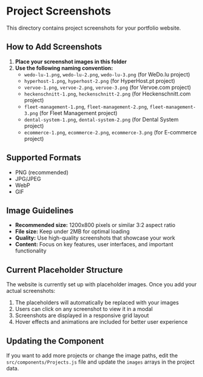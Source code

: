 # Project Screenshots

This directory contains project screenshots for your portfolio website.

## How to Add Screenshots

1. **Place your screenshot images in this folder**
2. **Use the following naming convention:**
   - `wedo-lu-1.png`, `wedo-lu-2.png`, `wedo-lu-3.png` (for WeDo.lu project)
   - `hyperhost-1.png`, `hyperhost-2.png` (for HyperHost.pt project)
   - `vervoe-1.png`, `vervoe-2.png`, `vervoe-3.png` (for Vervoe.com project)
   - `heckenschnitt-1.png`, `heckenschnitt-2.png` (for Heckenschnitt.com project)
   - `fleet-management-1.png`, `fleet-management-2.png`, `fleet-management-3.png` (for Fleet Management project)
   - `dental-system-1.png`, `dental-system-2.png` (for Dental System project)
   - `ecommerce-1.png`, `ecommerce-2.png`, `ecommerce-3.png` (for E-commerce project)

## Supported Formats
- PNG (recommended)
- JPG/JPEG
- WebP
- GIF

## Image Guidelines
- **Recommended size:** 1200x800 pixels or similar 3:2 aspect ratio
- **File size:** Keep under 2MB for optimal loading
- **Quality:** Use high-quality screenshots that showcase your work
- **Content:** Focus on key features, user interfaces, and important functionality

## Current Placeholder Structure
The website is currently set up with placeholder images. Once you add your actual screenshots:
1. The placeholders will automatically be replaced with your images
2. Users can click on any screenshot to view it in a modal
3. Screenshots are displayed in a responsive grid layout
4. Hover effects and animations are included for better user experience

## Updating the Component
If you want to add more projects or change the image paths, edit the `src/components/Projects.js` file and update the `images` arrays in the project data.
